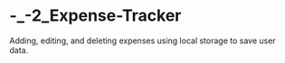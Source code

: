 # -_-2_Expense-Tracker
Adding, editing, and  deleting expenses using local storage to save user data.
